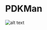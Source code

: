 # PDKMan
![alt text](https://www.reactiongifs.us/wp-content/uploads/2016/09/meeseeks_can_do_rick_morty.gif)
